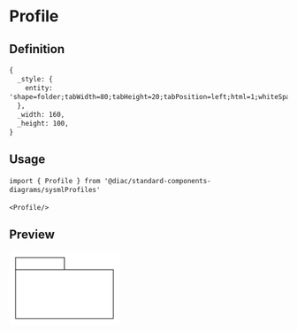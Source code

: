 # Profile

## Definition

```
{
  _style: { 
    entity: 'shape=folder;tabWidth=80;tabHeight=20;tabPosition=left;html=1;whiteSpace=wrap;align=center;',
  },
  _width: 160,
  _height: 100,
}
```

## Usage

```
import { Profile } from '@diac/standard-components-diagrams/sysmlProfiles'

<Profile/>
```

## Preview

<img src="./profile.png" width="200"/>
